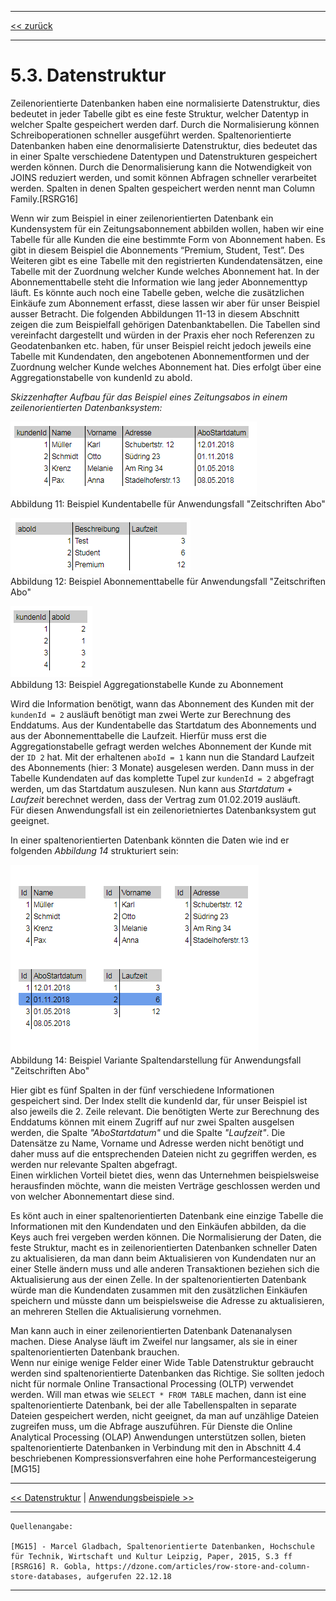 ***

[<< zurück](02_toc.md)

***

# 5.3. Datenstruktur
Zeilenorientierte Datenbanken haben eine normalisierte Datenstruktur, dies bedeutet in jeder Tabelle gibt es eine feste Struktur, welcher Datentyp in welcher Spalte gespeichert werden darf. Durch die Normalisierung können Schreiboperationen schneller ausgeführt werden. Spaltenorientierte Datenbanken haben eine denormalisierte Datenstruktur, dies bedeutet das in einer Spalte verschiedene Datentypen und Datenstrukturen gespeichert werden können. Durch die Denormalisierung kann die Notwendigkeit von JOINS reduziert werden, und somit können Abfragen schneller verarbeitet werden. Spalten in denen Spalten gespeichert werden nennt man Column Family.[RSRG16]


Wenn wir zum Beispiel in einer zeilenorientierten Datenbank ein Kundensystem für ein Zeitungsabonnement abbilden wollen, haben wir eine Tabelle für alle Kunden die eine bestimmte Form von Abonnement haben. Es gibt in diesem Beispiel die Abonnements “Premium, Student, Test”. Des Weiteren gibt es eine Tabelle mit den registrierten Kundendatensätzen, eine Tabelle mit der Zuordnung welcher Kunde welches Abonnement hat. In der Abonnementtabelle steht die Information wie lang jeder Abonnementtyp läuft. Es könnte auch noch eine Tabelle geben, welche die zusätzlichen Einkäufe zum Abonnement erfasst, diese lassen wir aber für unser Beispiel ausser Betracht. 
Die folgenden Abbildungen 11-13 in diesem Abschnitt zeigen die zum Beispielfall gehörigen Datenbanktabellen. Die Tabellen sind vereinfacht dargestellt und würden in der Praxis eher noch Referenzen zu Geodatenbanken etc. haben, für unser Beispiel reicht jedoch jeweils eine Tabelle mit Kundendaten, den angebotenen Abonnementformen und der Zuordnung welcher Kunde welches Abonnement hat. Dies erfolgt über eine Aggregationstabelle von kundenId zu aboId.


 _Skizzenhafter Aufbau für das Beispiel eines Zeitungsabos in einem zeilenorientierten Datenbanksystem:_



![Kundendaten](files/KundendatenRow.PNG)   
Abbildung 11: Beispiel Kundentabelle für Anwendungsfall "Zeitschriften Abo"  </br>


![Abonnementarten](files/AbonnementArten-Row.PNG)   
Abbildung 12: Beispiel Abonnementtabelle für Anwendungsfall "Zeitschriften Abo"  </br>


![Aggregation](files/AggregationRow.PNG)   
Abbildung 13: Beispiel Aggregationstabelle Kunde zu Abonnement  </br>


Wird die Information benötigt, wann das Abonnement des Kunden mit der `kundenId = 2` ausläuft benötigt man zwei Werte zur Berechnung des Enddatums. Aus der Kundentabelle das Startdatum des Abonnements und aus der Abonnementtabelle die Laufzeit. Hierfür muss erst die Aggregationstabelle gefragt werden welches Abonnement der Kunde mit der `ID 2` hat. Mit der erhaltenen `aboId = 1` kann nun die Standard Laufzeit des Abonnements (hier: 3 Monate) ausgelesen werden. Dann muss in der Tabelle Kundendaten auf das komplette Tupel zur `kundenId = 2` abgefragt werden, um das Startdatum auszulesen. Nun kann aus _Startdatum + Laufzeit_ berechnet werden, dass der Vertrag zum 01.02.2019 ausläuft.  
Für diesen Anwendungsfall ist ein zeilenorietniertes Datenbanksystem gut geeignet.

In einer spaltenorientierten Datenbank könnten die Daten wie ind er folgenden _Abbildung 14_ strukturiert sein:

![Spaltendarstellung](files/spaltendarstellung.PNG)   
Abbildung 14: Beispiel Variante Spaltendarstellung für Anwendungsfall "Zeitschriften Abo"  </br>

Hier gibt es fünf Spalten in der fünf verschiedene Informationen gespeichert sind. Der Index stellt die kundenId dar, für unser Beispiel ist also jeweils die 2. Zeile relevant. Die benötigten Werte zur Berechnung des Enddatums können mit einem Zugriff auf nur zwei Spalten ausgelsen werden, die Spalte _"AboStartdatum"_ und die Spalte _"Laufzeit"_. Die Datensätze zu Name, Vorname und Adresse werden nicht benötigt und daher muss auf die entsprechenden Dateien nicht zu gegriffen werden, es werden nur relevante Spalten abgefragt.  
Einen wirklichen Vorteil bietet dies, wenn das Unternehmen beispielsweise herausfinden möchte, wann die meisten Verträge geschlossen werden und von welcher Abonnementart diese sind.

Es könt auch in einer spaltenorientierten Datenbank eine einzige Tabelle die Informationen mit den Kundendaten und den Einkäufen abbilden, da die Keys auch frei vergeben werden können.
Die Normalisierung der Daten, die feste Struktur, macht es in zeilenorientierten Datenbanken schneller Daten zu aktualisieren, da man dann beim Aktualisieren von Kundendaten nur an einer Stelle ändern muss und alle anderen Transaktionen beziehen sich die Aktualisierung aus der einen Zelle. In der spaltenorientierten Datenbank würde man die Kundendaten zusammen mit den zusätzlichen Einkäufen speichern und müsste dann um beispielsweise die Adresse zu aktualisieren, an mehreren Stellen die Aktualisierung vornehmen.


Man kann auch in einer zeilenorientierten Datenbank Datenanalysen machen. Diese Analyse läuft im Zweifel nur langsamer, als sie in einer spaltenorientierten Datenbank brauchen.  
Wenn nur einige wenige Felder einer Wide Table Datenstruktur gebraucht werden sind spaltenorientierte Datenbanken das Richtige. Sie sollten jedoch nicht für normale Online Transactional Processing (OLTP) verwendet werden. Will man etwas wie `SELECT * FROM TABLE` machen, dann ist eine spaltenorientierte Datenbank, bei der alle Tabellenspalten in separate Dateien gespeichert werden, nicht geeignet, da man auf unzählige Dateien zugreifen muss, um die Abfrage auszuführen. Für Dienste die Online Analytical Processing (OLAP) Anwendungen unterstützen sollen, bieten spaltenorientierte Datenbanken in Verbindung mit den in Abschnitt 4.4 beschriebenen Kompressionsverfahren eine hohe Performancesteigerung [MG15]






***

[<< Datenstruktur](07-3_normalized_data-structure.md) | [Anwendungsbeispiele >>](08_use_cases.md)
***

```
Quellenangabe:

[MG15] - Marcel Gladbach, Spaltenorientierte Datenbanken, Hochschule für Technik, Wirtschaft und Kultur Leipzig, Paper, 2015, S.3 ff
[RSRG16] R. Gobla, https://dzone.com/articles/row-store-and-column-store-databases, aufgerufen 22.12.18 

```

***
